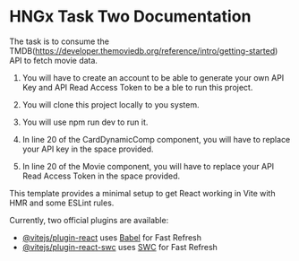# HNGx Task Two Documentation

The task is to consume the TMDB(https://developer.themoviedb.org/reference/intro/getting-started) API to fetch movie data.

1. You will have to create an account to be able to generate your own API Key and API Read Access Token to be a ble to run this project.

2. You will clone this project locally to you system.

3. You will use npm run dev to run it.

4. In line 20 of the CardDynamicComp component, you will have to replace your API key in the space provided.

5. In line 20 of the Movie component, you will have to replace your API Read Access Token in the space provided.



This template provides a minimal setup to get React working in Vite with HMR and some ESLint rules.

Currently, two official plugins are available:

- [@vitejs/plugin-react](https://github.com/vitejs/vite-plugin-react/blob/main/packages/plugin-react/README.md) uses [Babel](https://babeljs.io/) for Fast Refresh
- [@vitejs/plugin-react-swc](https://github.com/vitejs/vite-plugin-react-swc) uses [SWC](https://swc.rs/) for Fast Refresh
